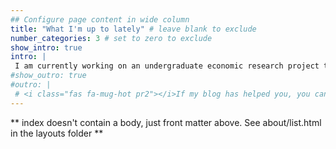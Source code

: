 ```yaml
---
## Configure page content in wide column
title: "What I'm up to lately" # leave blank to exclude
number_categories: 3 # set to zero to exclude
show_intro: true
intro: |
 I am currently working on an undergraduate economic research project that examines into disparities in public transportation in New York City. This project combines socioeconomic concept with R data analysis and a basic machine learning method.
#show_outro: true
#outro: |
 # <i class="fas fa-mug-hot pr2"></i>If my blog has helped you, you can [buy me a coffee](https://ko-fi.com/)!
---
```


** index doesn't contain a body, just front matter above.
See about/list.html in the layouts folder **

